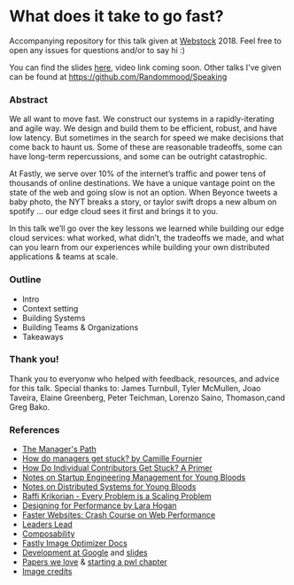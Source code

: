 # What does it take to go fast?

Accompanying repository for this talk given at [Webstock](https://www.webstock.org.nz/18/) 2018. Feel free to open any issues for questions and/or to say hi :)

You can find the slides [here](https://speakerdeck.com/randommood/go-fast), video link coming soon. Other talks I've given can be found at https://github.com/Randommood/Speaking

### Abstract
We all want to move fast. We construct our systems in a rapidly-iterating and agile way. We design and build them to be efficient, robust, and have low latency. But sometimes in the search for speed we make decisions that come back to haunt us. Some of these are reasonable tradeoffs, some can have long-term repercussions, and some can be outright catastrophic.

At Fastly, we serve over 10% of the internet’s traffic and power tens of thousands of online destinations.  We have a unique vantage point on the state of the web and going slow is not an option. When Beyonce tweets a baby photo, the NYT breaks a story, or taylor swift drops a new album on spotify … our edge cloud sees it first and brings it to you.

In this talk we’ll go over the key lessons we learned while building our edge cloud services: what worked, what didn’t, the tradeoffs we made, and what can you learn from our experiences while building your own distributed applications & teams at scale.

### Outline
* Intro
* Context setting
* Building Systems
* Building Teams & Organizations
* Takeaways

### Thank you!
Thank you to everyonw who helped with feedback, resources, and advice for this talk. Special thanks to: James Turnbull, Tyler McMullen, Joao Taveira, Elaine Greenberg, Peter Teichman, Lorenzo Saino, Thomason,cand Greg Bako.

### References
* [The Manager's Path](https://www.amazon.com/Managers-Path-Leaders-Navigating-Growth/dp/1491973897)
* [How do managers get stuck? by Camille Fournier](http://www.elidedbranches.com/2017/09/how-do-managers-get-stuck.html)
* [How Do Individual Contributors Get Stuck? A Primer](http://www.elidedbranches.com/2017/01/how-do-individual-contributors-get.html)
* [Notes on Startup Engineering Management for Young Bloods](http://www.elidedbranches.com/2015/10/notes-on-startup-engineering-management.html)
* [Notes on Distributed Systems for Young Bloods](https://www.somethingsimilar.com/2013/01/14/notes-on-distributed-systems-for-young-bloods/)
* [Raffi Krikorian - Every Problem is a Scaling Problem](https://www.youtube.com/watch?v=b_855b7DRJY)
* [Designing for Performance by Lara Hogan](https://www.amazon.com/Designing-Performance-Weighing-Aesthetics-Speed/dp/1491902515)
* [Faster Websites: Crash Course on Web Performance](https://www.igvita.com/2013/01/15/faster-websites-crash-course-on-web-performance/)
* [Leaders Lead](https://medium.com/emerging-tech-insights/leaders-lead-bc920b4b74c7)
* [Composability](https://en.wikipedia.org/wiki/Composability)
* [Fastly Image Optimizer Docs](https://docs.fastly.com/api/imageopto/)
* [Development at Google](http://www.infoq.com/presentations/Development-at-Google) and [slides](https://qconsf.com/sf2010/dl/qcon-sanfran-2010/slides/AshishKumar_DevelopingProductsattheSpeedandScaleofGoogle.pdf)
* [Papers we love](http://paperswelove.org/) & [starting a pwl chapter](https://github.com/papers-we-love/organizers)
* [Image credits](credits.md)
